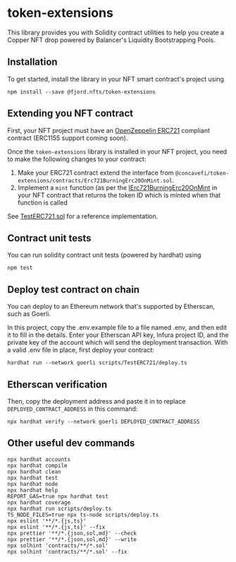 # token-extensions

This library provides you with Solidity contract utilities to help you create a Copper NFT drop powered by Balancer's Liquidity Bootstrapping Pools.

## Installation

To get started, install the library in your NFT smart contract's project using

```shell
npm install --save @fjord.nfts/token-extensions
```

## Extending you NFT contract

First, your NFT project must have an [OpenZeppelin ERC721](https://docs.openzeppelin.com/contracts/4.x/) compliant contract (ERC1155 support coming soon).

Once the `token-extensions` library is installed in your NFT project, you need to make the following changes to your contract:

1) Make your ERC721 contract extend the interface from `@concavefi/token-extensions/contracts/Erc721BurningErc20OnMint.sol`.
2) Implement a `mint` function (as per the [IErc721BurningErc20OnMint](contracts/IErc721BurningErc20OnMint.sol) in your NFT contract that returns the token ID which is minted when that function is called

See [TestERC721.sol](contracts/test/TestERC721.sol) for a reference implementation.

## Contract unit tests

You can run solidity contract unit tests (powered by hardhat) using

```shell
npm test
```

## Deploy test contract on chain

You can deploy to an Ethereum network that's supported by Etherscan, such as Goerli.

In this project, copy the .env.example file to a file named .env, and then edit it to fill in the details. Enter your Etherscan API key, Infura project ID, and the private key of the account which will send the deployment transaction. With a valid .env file in place, first deploy your contract:

```shell
hardhat run --network goerli scripts/TestERC721/deploy.ts 
```

## Etherscan verification

Then, copy the deployment address and paste it in to replace `DEPLOYED_CONTRACT_ADDRESS` in this command:

```shell
npx hardhat verify --network goerli DEPLOYED_CONTRACT_ADDRESS
```

## Other useful dev commands

```shell
npx hardhat accounts
npx hardhat compile
npx hardhat clean
npx hardhat test
npx hardhat node
npx hardhat help
REPORT_GAS=true npx hardhat test
npx hardhat coverage
npx hardhat run scripts/deploy.ts
TS_NODE_FILES=true npx ts-node scripts/deploy.ts
npx eslint '**/*.{js,ts}'
npx eslint '**/*.{js,ts}' --fix
npx prettier '**/*.{json,sol,md}' --check
npx prettier '**/*.{json,sol,md}' --write
npx solhint 'contracts/**/*.sol'
npx solhint 'contracts/**/*.sol' --fix
```
